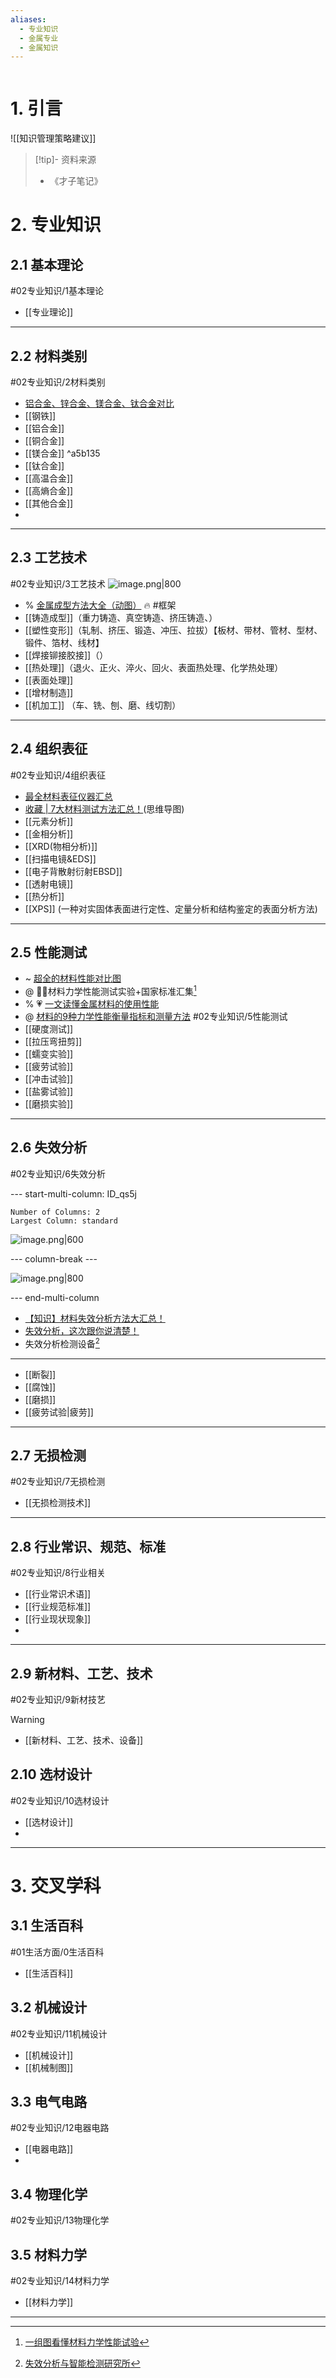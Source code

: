```yaml
---
aliases:
  - 专业知识
  - 金属专业
  - 金属知识
---
```

```table-of-contents        
```
# 1. 引言 
![[知识管理策略建议]]

> [!tip]- 资料来源 
>  - 《才子笔记》
# 2. 专业知识 
## 2.1 基本理论   
#02专业知识/1基本理论
-  [[专业理论]]

----
## 2.2 材料类别 
#02专业知识/2材料类别 
- [铝合金、锌合金、镁合金、钛合金对比](https://mp.weixin.qq.com/s/Tr1JFN7yVqxd1S0u_MfZkQ)
- [[钢铁]]
- [[铝合金]]
- [[铜合金]]
- [[镁合金]] ^a5b135                                  
- [[钛合金]]
- [[高温合金]]
- [[高熵合金]]
- [[其他合金]]
- 
----
## 2.3 工艺技术 
#02专业知识/3工艺技术
![image.png|800](https://fig-1321973591.cos.ap-nanjing.myqcloud.com/20250306103540.png)

- % [金属成型方法大全（动图）](https://mp.weixin.qq.com/s/_24mLbEPz_ZStPbhzrhUPA) 🔥 #框架 
- [[铸造成型]]（重力铸造、真空铸造、挤压铸造、）
- [[塑性变形]]（轧制、挤压、锻造、冲压、拉拔）【板材、带材、管材、型材、锻件、箔材、线材】
- [[焊接铆接胶接]]（）            
- [[热处理]]（退火、正火、淬火、回火、表面热处理、化学热处理）
- [[表面处理]]
- [[增材制造]]
- [[机加工]] （车、铣、刨、磨、线切割）
----
## 2.4 组织表征 
#02专业知识/4组织表征
- [最全材料表征仪器汇总](https://mp.weixin.qq.com/s/ywJmmk00w8R0WCvsjmjlGg)
- [收藏 | 7大材料测试方法汇总！](https://mp.weixin.qq.com/s/jzlgt1qw1-arkv_M_FCECA)(思维导图)
- [[元素分析]]
- [[金相分析]]
- [[XRD(物相分析)]]
- [[扫描电镜&EDS]]
- [[电子背散射衍射EBSD]]
- [[透射电镜]]
- [[热分析]]
- [[XPS]] (一种对实固体表面进行定性、定量分析和结构鉴定的表面分析方法)

----
## 2.5 性能测试 
- ~  [超全的材料性能对比图](https://mp.weixin.qq.com/s/RWQ4StVbJ65yMytNy2BHLw)
- @ 🏳️‍🌈材料力学性能测试实验+国家标准汇集[^1]
- % 💗 [一文读懂金属材料的使用性能](https://mp.weixin.qq.com/s/1JYEop2iWdyGGJSJFjcwzQ)
- @ [材料的9种力学性能衡量指标和测量方法](https://mp.weixin.qq.com/s/ddh9_m8c8-zmhPpW0Dbwqw)
#02专业知识/5性能测试
- [[硬度测试]]
- [[拉压弯扭剪]]
- [[蠕变实验]]
- [[疲劳试验]]
- [[冲击试验]]
- [[盐雾试验]]
- [[磨损实验]]
----
## 2.6 失效分析 
#02专业知识/6失效分析

--- start-multi-column: ID_qs5j
```column-settings
Number of Columns: 2
Largest Column: standard
```

![image.png|600](https://fig-1321973591.cos.ap-nanjing.myqcloud.com/20250307114238.png)


--- column-break ---

![image.png|800](https://fig-1321973591.cos.ap-nanjing.myqcloud.com/20250306111601.png)

--- end-multi-column

- [【知识】材料失效分析方法大汇总！](https://mp.weixin.qq.com/s/ixjbr6yPiY9kxkDgMtPzQA)
- [失效分析，这次跟你说清楚！](https://mp.weixin.qq.com/s/yH-DUntEMFWxL3Qosc1eHw)
- 失效分析检测设备[^2]
---
- [[断裂]]
- [[腐蚀]]
- [[磨损]]
- [[疲劳试验|疲劳]]
----
## 2.7 无损检测 
#02专业知识/7无损检测
-  [[无损检测技术]]

----
## 2.8 行业常识、规范、标准 

#02专业知识/8行业相关 
- [[行业常识术语]]
- [[行业规范标准]]
- [[行业现状现象]]
- 
----
## 2.9 新材料、工艺、技术 
#02专业知识/9新材技艺
> [!warning] 

- [[新材料、工艺、技术、设备]]
## 2.10 选材设计 
#02专业知识/10选材设计 
- [[选材设计]]
- 
----
# 3. 交叉学科
## 3.1 生活百科
#01生活方面/0生活百科
- [[生活百科]]

## 3.2 机械设计 
#02专业知识/11机械设计 
-  [[机械设计]]
- [[机械制图]]
## 3.3 电气电路 
#02专业知识/12电器电路 
- [[电器电路]]
- 


## 3.4 物理化学 
#02专业知识/13物理化学 


## 3.5 材料力学 
#02专业知识/14材料力学
- [[材料力学]]

----

[^1]: [一组图看懂材料力学性能试验](https://mp.weixin.qq.com/s/5fvbyNAVId_mNxjhztCbrw)

[^2]: [失效分析与智能检测研究所](https://mp.weixin.qq.com/s/Zuq0xpjVzz2pKzVecPnHPw)
